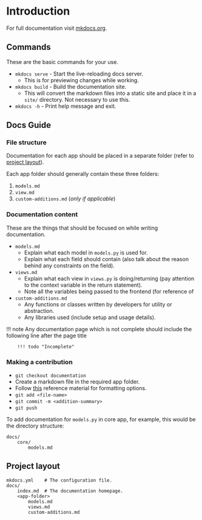 # Introduction

For full documentation visit [mkdocs.org](https://www.mkdocs.org).

## Commands

These are the  basic commands for your use.

* `mkdocs serve` - Start the live-reloading docs server.
    - This is for previewing changes while working.
* `mkdocs build` - Build the documentation site.
    - This will convert the markdown files into a static site and place it in a `site/` directory. Not necessary to use this.
* `mkdocs -h` - Print help message and exit.

## Docs Guide

### File structure
Documentation for each app should be placed in a separate folder (refer to [project layout](#project-layout)).


Each app folder should generally contain these three folders:

1. `models.md`
2. `view.md`
3. `custom-additions.md` (_only if applicable_)

### Documentation content
These are the things that should be focused on while writing documentation.

* `models.md`
    - Explain what each model in `models.py` is used for.
    - Explain what each field should contain (also talk about the reason behind any constraints on the field).
* `views.md`
    - Explain what each view in `views.py` is doing/returning (pay attention to the context variable in the return statement).
    - Note all the variables being passed to the frontend (for reference of 
* `custom-additions.md`
    - Any functions or classes written by developers for utility or abstraction.
    - Any libraries used (include setup and usage details).

!!! note
    Any documentation page which is not complete should include the following line after the page title
        
        !!! todo "Incomplete"


### Making a contribution

* `git checkout documentation`
* Create a markdown file in the required app folder.
* Follow [this](https://squidfunk.github.io/mkdocs-material/reference/abbreviations/) reference material for formatting options.
* `git add <file-name>`
* `git commit -m <addition-summary>`
* `git push`

To add documentation for `models.py` in core app, for example, this would be the directory structure:

    docs/
        core/
            models.md

## Project layout

    mkdocs.yml    # The configuration file.
    docs/
        index.md  # The documentation homepage.
        <app-folder>
            models.md
            views.md
            custom-additions.md 
